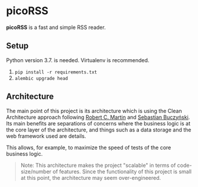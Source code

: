 # picoRSS

**picoRSS** is a fast and simple RSS reader.

## Setup

Python version 3.7. is needed. Virtualenv is recommended.

1. `pip install -r requirements.txt`
2. `alembic upgrade head`

## Architecture

The main point of this project is its architecture which is using the Clean Architecture approach 
following 
[Robert C. Martin](https://www.amazon.com/Clean-Architecture-Craftsmans-Software-Structure/dp/0134494164) 
and [Sebastian Buczyński](https://cleanarchitecture.io/). Its main benefits are separations of 
concerns where the business logic is at the core layer of the architecture, and things such as a
data storage and the web framework used are details.
 
This allows, for example, to maximize the speed of tests of the core business logic.

> Note: This architecture makes the project "scalable" in terms of code-size/number of features. 
Since the functionality of this project is small at this point, the architecture may seem 
over-engineered.
